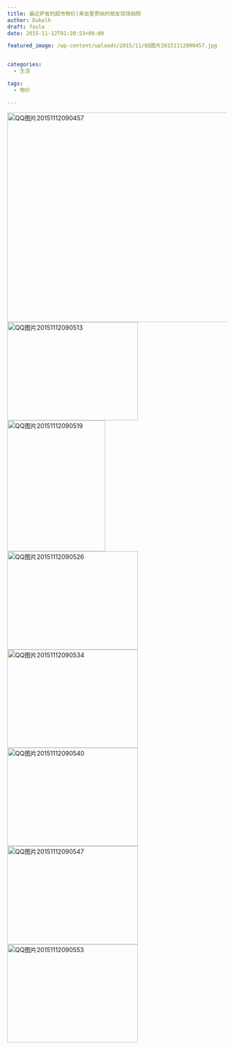 ```yaml
---
title: 最近萨省的超市物价|来自里贾纳的朋友现场拍照
author: Dukelh
draft: fasle
date: 2015-11-12T01:20:53+00:00

featured_image: /wp-content/uploads/2015/11/QQ图片20151112090457.jpg


categories:
  - 生活

tags:
  - 物价

---
```

[<img decoding="async" loading="lazy" class="alignnone size-full wp-image-502" src="http://52sask.com/wp-content/uploads/2015/11/QQ图片20151112090457.jpg" alt="QQ图片20151112090457" width="640" height="480" />][1] [<img decoding="async" loading="lazy" class="alignnone size-medium wp-image-503" src="http://52sask.com/wp-content/uploads/2015/11/QQ图片20151112090513.jpg" alt="QQ图片20151112090513" width="300" height="225" />][2] [<img decoding="async" loading="lazy" class="alignnone size-medium wp-image-504" src="http://52sask.com/wp-content/uploads/2015/11/QQ图片20151112090519.jpg" alt="QQ图片20151112090519" width="225" height="300" />][3] [<img decoding="async" loading="lazy" class="alignnone size-medium wp-image-505" src="http://52sask.com/wp-content/uploads/2015/11/QQ图片20151112090526.jpg" alt="QQ图片20151112090526" width="300" height="225" />][4] [<img decoding="async" loading="lazy" class="alignnone size-medium wp-image-506" src="http://52sask.com/wp-content/uploads/2015/11/QQ图片20151112090534.jpg" alt="QQ图片20151112090534" width="300" height="225" />][5] [<img decoding="async" loading="lazy" class="alignnone size-medium wp-image-507" src="http://52sask.com/wp-content/uploads/2015/11/QQ图片20151112090540.jpg" alt="QQ图片20151112090540" width="300" height="225" />][6] [<img decoding="async" loading="lazy" class="alignnone size-medium wp-image-508" src="http://52sask.com/wp-content/uploads/2015/11/QQ图片20151112090547.jpg" alt="QQ图片20151112090547" width="300" height="225" />][7] [<img decoding="async" loading="lazy" class="alignnone size-medium wp-image-509" src="http://52sask.com/wp-content/uploads/2015/11/QQ图片20151112090553.jpg" alt="QQ图片20151112090553" width="300" height="225" />][8]

 [1]: http://52sask.com/wp-content/uploads/2015/11/QQ图片20151112090457.jpg
 [2]: http://52sask.com/wp-content/uploads/2015/11/QQ图片20151112090513.jpg
 [3]: http://52sask.com/wp-content/uploads/2015/11/QQ图片20151112090519.jpg
 [4]: http://52sask.com/wp-content/uploads/2015/11/QQ图片20151112090526.jpg
 [5]: http://52sask.com/wp-content/uploads/2015/11/QQ图片20151112090534.jpg
 [6]: http://52sask.com/wp-content/uploads/2015/11/QQ图片20151112090540.jpg
 [7]: http://52sask.com/wp-content/uploads/2015/11/QQ图片20151112090547.jpg
 [8]: http://52sask.com/wp-content/uploads/2015/11/QQ图片20151112090553.jpg